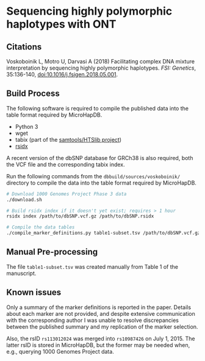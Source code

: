 # Sequencing highly polymorphic haplotypes with ONT

## Citations

Voskoboinik L, Motro U, Darvasi A (2018) Facilitating complex DNA mixture interpretation by sequencing highly polymorphic haplotypes. *FSI: Genetics*, 35:136-140, [doi:10.1016/j.fsigen.2018.05.001](https://doi.org/10.1016/j.fsigen.2018.05.001).

## Build Process

The following software is required to compile the published data into the table format required by MicroHapDB.

- Python 3
- wget
- tabix (part of the [samtools/HTSlib project](https://github.com/samtools/htslib))
- [rsidx][]

A recent version of the dbSNP database for GRCh38 is also required, both the VCF file and the corresponding tabix index.

Run the following commands from the `dbbuild/sources/voskoboinik/` directory to compile the data into the table format required by MicroHapDB.

```bash
# Download 1000 Genomes Project Phase 3 data
./download.sh

# Build rsidx index if it doesn't yet exist; requires > 1 hour
rsidx index /path/to/dbSNP.vcf.gz /path/to/dbSNP.rsidx

# Compile the data tables
./compile_marker_definitions.py table1-subset.tsv /path/to/dbSNP.vcf.gz /path/to/dbSNP.rsidx
```

## Manual Pre-processing

The file `table1-subset.tsv` was created manually from Table 1 of the manuscript.


## Known issues

Only a summary of the marker definitions is reported in the paper.
Details about each marker are not provided, and despite extensive communication with the corresponding author I was unable to resolve discrepancies between the published summary and my replication of the marker selection.

Also, the rsID `rs113012024` was merged into `rs10987426` on July 1, 2015.
The latter rsID is stored in MicroHapDB, but the former may be needed when, e.g., querying 1000 Genomes Project data.


[rsidx]: https://github.com/bioforensics/rsidx

